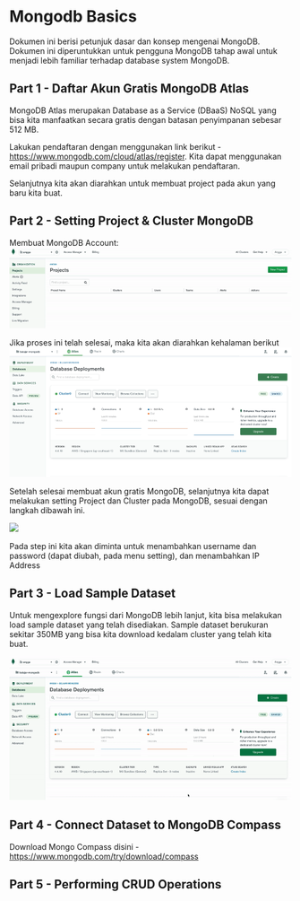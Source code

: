 # Mongodb Basics

Dokumen ini berisi petunjuk dasar dan konsep mengenai MongoDB. Dokumen ini diperuntukkan untuk pengguna MongoDB tahap awal untuk menjadi lebih familiar terhadap database system MongoDB.


## Part 1 - Daftar Akun Gratis MongoDB Atlas
MongoDB Atlas merupakan Database as a Service (DBaaS) NoSQL yang bisa kita manfaatkan secara gratis dengan batasan penyimpanan sebesar 512 MB. 

Lakukan pendaftaran dengan menggunakan link berikut - https://www.mongodb.com/cloud/atlas/register. Kita dapat menggunakan email pribadi maupun company untuk melakukan pendaftaran. 

Selanjutnya kita akan diarahkan untuk membuat project pada akun yang baru kita buat.


## Part 2 - Setting Project & Cluster MongoDB

Membuat MongoDB Account:
![](src/gif/create_project_mongodb.gif)

Jika proses ini telah selesai, maka kita akan diarahkan kehalaman berikut
![](src/img/database-deployments.png)


Setelah selesai membuat akun gratis MongoDB, selanjutnya kita dapat melakukan setting Project dan Cluster pada MongoDB, sesuai dengan langkah dibawah ini. 

![](src/gif/create_cluster_mongodb.gif)

Pada step ini kita akan diminta untuk menambahkan username dan password (dapat diubah, pada menu setting), dan menambahkan IP Address


## Part 3 - Load Sample Dataset

Untuk mengexplore fungsi dari MongoDB lebih lanjut, kita bisa melakukan load sample dataset yang telah disediakan. Sample dataset berukuran sekitar 350MB yang bisa kita download kedalam cluster yang telah kita buat.

![](src/gif/load_sample_dataset_mongodb.gif)



## Part 4 - Connect Dataset to MongoDB Compass

Download Mongo Compass disini - https://www.mongodb.com/try/download/compass

## Part 5 - Performing CRUD Operations





